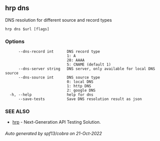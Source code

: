 ## hrp dns

DNS resolution for different source and record types

```
hrp dns $url [flags]
```

### Options

```
      --dns-record int      DNS record type
                            1: A
                            28: AAAA
                            5: CNAME (default 1)
      --dns-server string   DNS server, only available for local DNS source
      --dns-source int      DNS source type
                            0: local DNS
                            1: http DNS
                            2: google DNS
  -h, --help                help for dns
      --save-tests          Save DNS resolution result as json
```

### SEE ALSO

* [hrp](hrp.md)	 - Next-Generation API Testing Solution.

###### Auto generated by spf13/cobra on 21-Oct-2022
